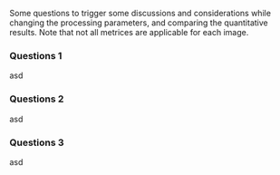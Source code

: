 Some questions to trigger some discussions and considerations while changing the processing parameters, and comparing the quantitative results. Note that not all metrices are applicable for each image.
### Questions 1
asd
### Questions 2
asd
### Questions 3
asd